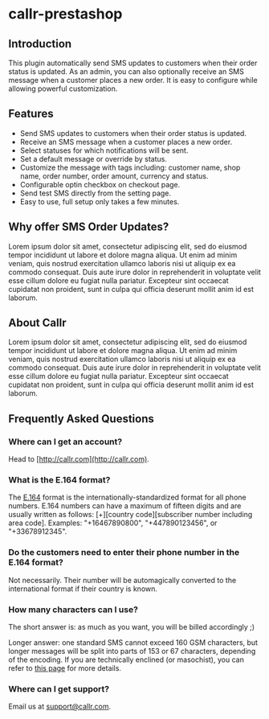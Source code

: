 # callr-prestashop

## Introduction

This plugin automatically send SMS updates to customers when their order status is updated. As an admin, you can also optionally receive an SMS message when a customer places a new order. It is easy to configure while allowing powerful customization.

## Features

* Send SMS updates to customers when their order status is updated.
* Receive an SMS message when a customer places a new order.
* Select statuses for which notifications will be sent.
* Set a default message or override by status.
* Customize the message with tags including: customer name, shop name, order number, order amount, currency and status.
* Configurable optin checkbox on checkout page.
* Send test SMS directly from the setting page.
* Easy to use, full setup only takes a few minutes.

## Why offer SMS Order Updates?

Lorem ipsum dolor sit amet, consectetur adipiscing elit, sed do eiusmod tempor incididunt ut labore et dolore magna aliqua. Ut enim ad minim veniam, quis nostrud exercitation ullamco laboris nisi ut aliquip ex ea commodo consequat. Duis aute irure dolor in reprehenderit in voluptate velit esse cillum dolore eu fugiat nulla pariatur. Excepteur sint occaecat cupidatat non proident, sunt in culpa qui officia deserunt mollit anim id est laborum.

## About Callr

Lorem ipsum dolor sit amet, consectetur adipiscing elit, sed do eiusmod tempor incididunt ut labore et dolore magna aliqua. Ut enim ad minim veniam, quis nostrud exercitation ullamco laboris nisi ut aliquip ex ea commodo consequat. Duis aute irure dolor in reprehenderit in voluptate velit esse cillum dolore eu fugiat nulla pariatur. Excepteur sint occaecat cupidatat non proident, sunt in culpa qui officia deserunt mollit anim id est laborum.

## Frequently Asked Questions

### Where can I get an account?

Head to [http://callr.com](http://callr.com).

### What is the E.164 format?

The [E.164](https://en.wikipedia.org/wiki/E.164) format is the internationally-standardized format for all phone numbers. E.164 numbers can have a maximum of fifteen digits and are usually written as follows: [+][country code][subscriber number including area code]. Examples: "+16467890800", "+447890123456", or "+33678912345".

### Do the customers need to enter their phone number in the E.164 format?

Not necessarily. Their number will be automagically converted to the international format if their country is known.

### How many characters can I use?

The short answer is: as much as you want, you will be billed accordingly ;)

Longer answer: one standard SMS cannot exceed 160 GSM characters, but longer messages will be split into parts of 153 or 67 characters, depending of the encoding. If you are technically enclined (or masochist), you can refer to [this page](https://en.wikipedia.org/wiki/GSM_03.38) for more details.

### Where can I get support?

Email us at [support@callr.com](mailto:support@callr.com).

